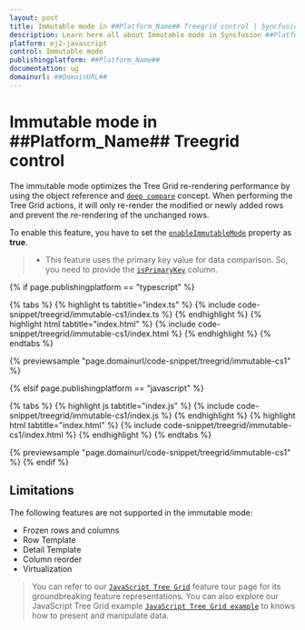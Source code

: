 ```yaml
---
layout: post
title: Immutable mode in ##Platform_Name## Treegrid control | Syncfusion
description: Learn here all about Immutable mode in Syncfusion ##Platform_Name## Treegrid control of Syncfusion Essential JS 2 and more.
platform: ej2-javascript
control: Immutable mode 
publishingplatform: ##Platform_Name##
documentation: ug
domainurl: ##DomainURL##
---
```


# Immutable mode in ##Platform_Name## Treegrid control

The immutable mode optimizes the Tree Grid re-rendering performance by using the object reference and [`deep compare`](https://dmitripavlutin.com/how-to-compare-objects-in-javascript/#4-deep-equality) concept. When performing the Tree Grid actions, it will only re-render the modified or newly added rows and prevent the re-rendering of the unchanged rows.

To enable this feature, you have to set the [`enableImmutableMode`](../api/treegrid#enableimmutablemode) property as **true**.

>* This feature uses the primary key value for data comparison. So, you need to provide the [`isPrimaryKey`](../api/treegrid/column/#isprimarykey) column.

{% if page.publishingplatform == "typescript" %}

 {% tabs %}
{% highlight ts tabtitle="index.ts" %}
{% include code-snippet/treegrid/immutable-cs1/index.ts %}
{% endhighlight %}
{% highlight html tabtitle="index.html" %}
{% include code-snippet/treegrid/immutable-cs1/index.html %}
{% endhighlight %}
{% endtabs %}
        
{% previewsample "page.domainurl/code-snippet/treegrid/immutable-cs1" %}

{% elsif page.publishingplatform == "javascript" %}

{% tabs %}
{% highlight js tabtitle="index.js" %}
{% include code-snippet/treegrid/immutable-cs1/index.js %}
{% endhighlight %}
{% highlight html tabtitle="index.html" %}
{% include code-snippet/treegrid/immutable-cs1/index.html %}
{% endhighlight %}
{% endtabs %}

{% previewsample "page.domainurl/code-snippet/treegrid/immutable-cs1" %}
{% endif %}

## Limitations

The following features are not supported in the immutable mode:

* Frozen rows and columns
* Row Template
* Detail Template
* Column reorder
* Virtualization

> You can refer to our [`JavaScript Tree Grid`](https://www.syncfusion.com/javascript-ui-controls/js-tree-grid) feature tour page for its groundbreaking feature representations. You can also explore our JavaScript Tree Grid example [`JavaScript Tree Grid example`](https://ej2.syncfusion.com/demos/#/material/tree-grid/treegrid-overview.html) to knows how to present and manipulate data.